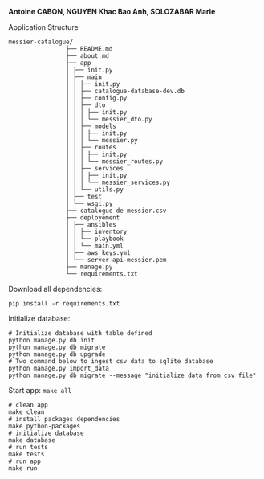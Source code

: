 **Antoine CABON, NGUYEN Khac Bao Anh, SOLOZABAR Marie**

Application Structure

    messier-catalogue/
                    ├── README.md
                    ├── about.md
                    ├── app
                    │ ├── init.py
                    │ ├── main
                    │ │ ├── init.py
                    │ │ ├── catalogue-database-dev.db
                    │ │ ├── config.py
                    │ │ ├── dto
                    │ │ │ ├── init.py
                    │ │ │ └── messier_dto.py
                    │ │ ├── models
                    │ │ │ ├── init.py
                    │ │ │ └── messier.py
                    │ │ ├── routes
                    │ │ │ ├── init.py
                    │ │ │ └── messier_routes.py
                    │ │ ├── services
                    │ │ │ ├── init.py
                    │ │ │ └── messier_services.py
                    │ │ └── utils.py
                    │ ├── test
                    │ └── wsgi.py
                    ├── catalogue-de-messier.csv
                    ├── deployement
                    │ ├── ansibles
                    │ │ ├── inventory
                    │ │ └── playbook
                    │ │ └── main.yml
                    │ ├── aws_keys.yml
                    │ └── server-api-messier.pem
                    ├── manage.py
                    └── requirements.txt

Download all dependencies: 

    pip install -r requirements.txt

Initialize database:
    
    # Initialize database with table defined
    python manage.py db init 
    python manage.py db migrate
    python manage.py db upgrade
    # Two command below to ingest csv data to sqlite database
    python manage.py import_data
    python manage.py db migrate --message "initialize data from csv file"


Start app: ```make all```

    # clean app
    make clean
    # install packages dependencies
    make python-packages
    # initialize database
    make database
    # run tests
    make tests
    # run app
    make run

